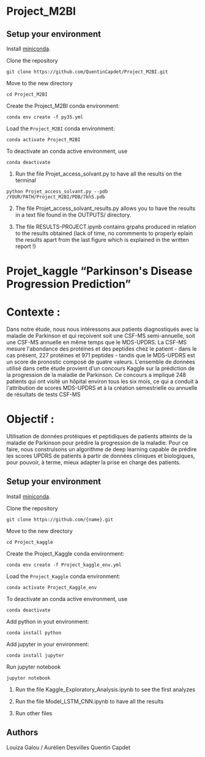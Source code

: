 # Project_M2BI


## Setup your environment

Install [miniconda](https://docs.conda.io/en/latest/miniconda.html).

Clone the repository

```
git clone https://github.com/QuentinCapdet/Project_M2BI.git
```

Move to the new directory

```
cd Project_M2BI
```

Create the Project_M2BI conda environment:

```
conda env create -f py35.yml
```

Load the `Project_M2BI` conda environment:

```
conda activate Project_M2BI
```
To deactivate an conda active environment, use

```
conda deactivate
```
1) Run the file Projet_access_solvant.py to have all the results on the terminal

```
python Projet_access_solvant.py --pdb /YOUR/PATH/Project_M2BI/PDB/7kh5.pdb
````
2) The file Projet_access_solvant_results.py allows you to have the results in a text file found in the OUTPUTS/ directory.

3) The file RESULTS-PROJECT.ipynb contains grpahs produced in relation to the results obtained (lack of time, no commments to properly eplain the results apart from the last figure which is explained in the written report  !)



# Projet_kaggle “Parkinson's Disease Progression Prediction”

# Contexte : 
Dans notre étude, nous nous intéressons aux patients diagnostiqués avec la maladie de Parkinson et qui reçoivent soit une CSF-MS semi-annuelle, soit une CSF-MS annuelle en même temps que le MDS-UPDRS.  La CSF-MS mesure l'abondance des protéines et des peptides chez le patient - dans le cas présent, 227 protéines et 971 peptides - tandis que le MDS-UPDRS  est un score de pronostic composé de quatre valeurs.
L'ensemble de données utilisé dans cette étude provient d'un concours Kaggle  sur la prédiction de la progression de la maladie de Parkinson. Ce concours a impliqué 248 patients qui ont visité un hôpital environ tous les six mois, ce qui a conduit à l'attribution de scores MDS-UPDRS et à la création semestrielle ou annuelle de résultats de tests CSF-MS

# Objectif : 
Utilisation de données protéiques et peptidiques de patients atteints de la maladie de Parkinson pour prédire la progression de la maladie. Pour ce faire, nous construisons un algorithme de deep learning capable de prédire les scores UPDRS de patients à partir de données cliniques et biologiques, pour pouvoir, à terme, mieux adapter la prise en charge des patients.

## Setup your environment

Install [miniconda](https://docs.conda.io/en/latest/miniconda.html).

Clone the repository

```
git clone https://github.com/{name}.git
```

Move to the new directory

```
cd Project_kaggle
```

Create the Project_Kaggle conda environment:

```
conda env create -f Project_kaggle_env.yml
```

Load the `Project_Kaggle` conda environment:

```
conda activate Project_Kaggle_env
```

To deactivate an conda active environment, use

```
conda deactivate
```

Add python in yout environment:

```
conda install python
```

Add jupyter in your environment:

```
conda install jupyter
```

Run jupyter notebook

```
jupyter notebook
```

1) Run the file Kaggle_Exploratory_Analysis.ipynb to see the first analyzes

2) Run the file Model_LSTM_CNN.ipynb to have all the results

3) Run other files 

## Authors
Louiza Galou / Aurélien Desvilles Quentin Capdet
